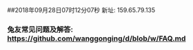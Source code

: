 ##2018年09月28日07时12分07秒 新址: 159.65.79.135
### 兔友常见问题及解答: https://github.com/wanggonging/d/blob/w/FAQ.md
